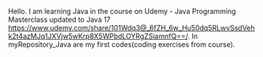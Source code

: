 Hello. 
I am learning Java in the course on Udemy - Java Programming Masterclass updated to Java 17 
https://www.udemy.com/share/101Wdq3@_6fZH_6w_Hu50dq5RLwvSsdVehk2t4azMJq1JXVjw5wKrp8X5WPbdLOYRgZSiamnfQ==/.
In myRepository_Java are my first codes(coding exercises from course).

